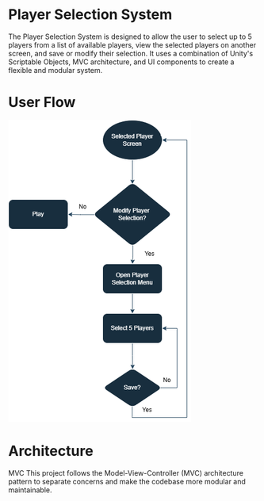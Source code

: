 # Player Selection System
 
The Player Selection System is designed to allow the user to select up to 5 players from a list of available players, view the selected players on another screen, and save or modify their selection. It uses a combination of Unity's Scriptable Objects, MVC architecture, and UI components to create a flexible and modular system.

# User Flow

![User Flow](https://github.com/AbhiMGame/Player-Selection-System/blob/main/Player%20Selection.png)

# Architecture
MVC 
This project follows the Model-View-Controller (MVC) architecture pattern to separate concerns and make the codebase more modular and maintainable.
